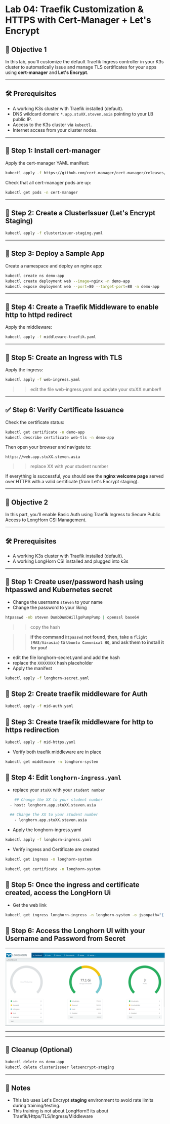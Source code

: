 # Lab 04: Traefik Customization & HTTPS with Cert-Manager + Let's Encrypt

## 🎯 Objective 1

In this lab, you'll customize the default Traefik Ingress controller in your K3s cluster to automatically issue and manage TLS certificates for your apps using **cert-manager** and **Let's Encrypt**.

---

## 🛠️ Prerequisites

- A working K3s cluster with Traefik installed (default).
- DNS wildcard domain: `*.app.stuXX.steven.asia` pointing to your LB public IP.
- Access to the K3s cluster via `kubectl`.
- Internet access from your cluster nodes.

---

## 🧩 Step 1: Install cert-manager

Apply the cert-manager YAML manifest:

```bash
kubectl apply -f https://github.com/cert-manager/cert-manager/releases/latest/download/cert-manager.yaml
```

Check that all cert-manager pods are up:

```bash
kubectl get pods -n cert-manager
```

---

## 🧩 Step 2: Create a ClusterIssuer (Let's Encrypt Staging)


```bash
kubectl apply -f clusterissuer-staging.yaml
```

---

## 🧩 Step 3: Deploy a Sample App

Create a namespace and deploy an nginx app:

```bash
kubectl create ns demo-app
kubectl create deployment web --image=nginx -n demo-app
kubectl expose deployment web --port=80 --target-port=80 -n demo-app
```

---

## 🧩 Step 4: Create a Traefik Middleware to enable http to httpd redirect

Apply the middleware:

```bash
kubectl apply -f middleware-traefik.yaml
```
---

## 🧩 Step 5: Create an Ingress with TLS

Apply the ingress:

```bash
kubectl apply -f web-ingress.yaml
```
>> edit the file web-ingress.yaml and update your stuXX number!! 

---

## ✅ Step 6: Verify Certificate Issuance

Check the certificate status:

```bash
kubectl get certificate -n demo-app
kubectl describe certificate web-tls -n demo-app
```

Then open your browser and navigate to:

```
https://web.app.stuXX.steven.asia
```
>> replace XX with your student number

If everything is successful, you should see the **nginx welcome page** served over HTTPS with a valid certificate (from Let's Encrypt staging).

---

## 🎯 Objective 2

In this part, you'll enable Basic Auth using Traefik Ingress to Secure Public Access to LongHorn CSI Management.

---

## 🛠️ Prerequisites

- A working K3s cluster with Traefik installed (default).
- A working LongHorn CSI installed and plugged into k3s

---

## 🧩 Step 1: Create user/password hash using htpasswd and Kubernetes secret

* Change the username `steven` to your name
* Change the password to your liking

```sh 
htpasswd -nb steven DumbDumbWillgoPumpPump | openssl base64
```
>> copy the hash

>> **if the command `htpasswd` not found, then, take a `flight (MAS/Airasia)` to `Ubuntu Canonical HQ`, and ask them to install it for you!**

* edit the file longhorn-secret.yaml and add the hash
* replace the `XXXXXXXX` hash placeholder
* Apply the manifest

```sh 
kubectl apply -f longhorn-secret.yaml 
```


## 🧩 Step 2: Create traefik middleware for Auth

```sh 
kubectl apply -f mid-auth.yaml
```


## 🧩 Step 3: Create traefik middleware for http to https redirection

```sh 
kubectl apply -f mid-https.yaml
```

* Verify both traefik middleware are in place

```sh 
kubectl get middleware -n longhorn-system
```
## 🧩 Step 4: Edit `longhorn-ingress.yaml` 
*  replace your `stuXX` with your `student number`

```sh 
    ## Change the XX to your student number
  - host: longhorn.app.stuXX.steven.asia

```

```sh 
  ## Change the XX to your student number
    - longhorn.app.stuXX.steven.asia

```

* Apply the longhorn-ingress.yaml 

```sh 
kubectl apply -f longhorn-ingress.yaml
```

* Verify ingress and Certificate are created
```sh 
kubectl get ingress -n longhorn-system
```

```sh 
kubectl get certificate -n longhorn-system
```


## 🧩 Step 5: Once the ingress and certificate created, access the LongHorn Ui 

* Get the web link 

```sh 
kubectl get ingress longhorn-ingress -n longhorn-system -o jsonpath="{.spec.rules[0].host}" | xargs -I{} echo "https://{}"
```

## 🧩 Step 6: Access the Longhorn UI with your Username and Password from Secret

---
![alt text](image.png)

---



---

## 🧹 Cleanup (Optional)

```bash
kubectl delete ns demo-app
kubectl delete clusterissuer letsencrypt-staging
```

---

## 📌 Notes

- This lab uses Let's Encrypt **staging** environment to avoid rate limits during training/testing.
- This training is not about LongHorn!! its about Traefik/Https/TLS/Ingress/Middleware

